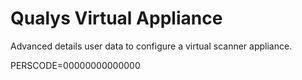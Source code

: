 # Qualys Virtual Appliance 

  Advanced details user data to configure a virtual scanner appliance.

PERSCODE=00000000000000
